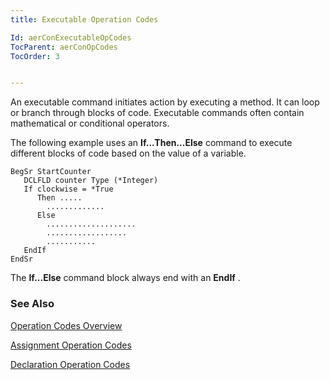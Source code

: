 ```yaml
---
title: Executable Operation Codes

Id: aerConExecutableOpCodes
TocParent: aerConOpCodes
TocOrder: 3


---
```


An executable command initiates action by executing a method. It can loop or branch through blocks of code. Executable commands often contain mathematical or conditional operators. 

The following example uses an **If...Then...Else** command to execute different blocks of code based on the value of a variable. 

```
BegSr StartCounter
   DCLFLD counter Type (*Integer)
   If clockwise = *True
      Then .....
        .............
      Else
        ....................
        ..................
        ...........
   EndIf
EndSr
```

The **If...Else** command block always end with an **EndIf** .

### See Also
[Operation Codes Overview](aerConOpCodesOverview.html)

[Assignment Operation Codes](aerConAssignmentOpCodes.html)

[Declaration Operation Codes](aerConDeclarationOpCodes.html) 
